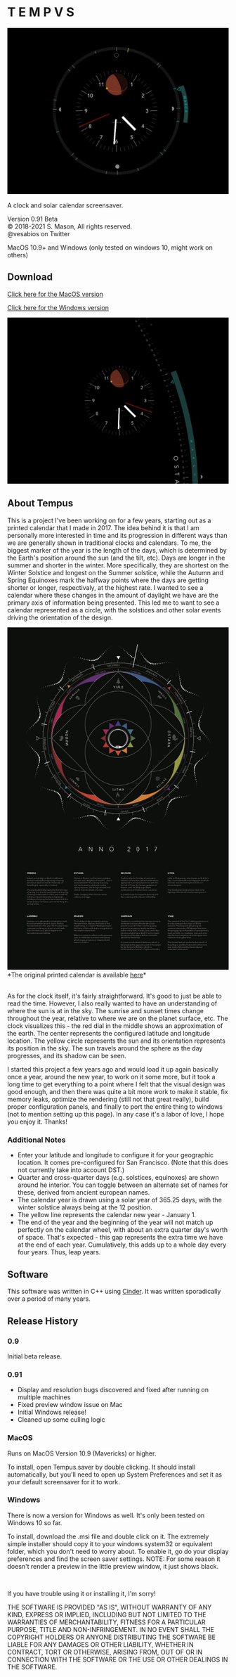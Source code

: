 # T E M P V S

<img src="img/tempusA.jpeg">


A clock and solar calendar screensaver.

Version 0.91 Beta </br>
© 2018-2021 S. Mason, All rights reserved.</br>
@vesabios on Twitter</br>

MacOS 10.9+ and Windows (only tested on windows 10, might work on others)

## Download 

<a id="raw-url" href="https://github.com/vesabios/tempus/blob/main/Release/Tempus_0.91.saver.zip?raw=true">Click here for the MacOS version</a>
<br>

<a id="raw-url" href="https://github.com/vesabios/tempus/blob/main/Release/Tempus_0.91.msi?raw=true">Click here for the Windows version</a>

<img src="img/tempusB.jpg">


## About Tempus 

This is a project I've been working on for a few years, starting out as a printed calendar that I made in 2017. The idea behind it is that I am personally more interested in time and its progression in different ways than we are generally shown in traditional clocks and calendars. To me, the biggest marker of the year is the length of the days, which is determined by the Earth's position around the sun (and the tilt, etc). Days are longer in the summer and shorter in the winter. More specifically, they are shortest on the Winter Solstice and longest on the Summer solstice, while the Autumn and Spring Equinoxes mark the halfway points where the days are getting shorter or longer, respectivaly, at the highest rate. I wanted to see a calendar where these changes in the amount of daylight we have are the primary axis of information being presented. This led me to want to see a calendar represented as a circle, with the solstices and other solar events driving the orientation of the design. 

<img src="img/ANNO_2017.jpg">
*The original printed calendar is available <a id="raw-url" href="https://github.com/vesabios/tempus/blob/main/Release/ANNO_2017.pdf?raw=true">here</a>*
<br/>
<br/>


As for the clock itself, it's fairly straightforward. It's good to just be able to read the time. However, I also really wanted to have an understanding of where the sun is at in the sky. The sunrise and sunset times change throughout the year, relative to where we are on the planet surface, etc. The clock visualizes this - the red dial in the middle shows an approximation of the earth. The center represents the configured latitude and longitude location. The yellow circle represents the sun and its orientation represents its position in the sky. The sun travels around the sphere as the day progresses, and its shadow can be seen. 

I started this project a few years ago and would load it up again basically once a year, around the new year, to work on it some more, but it took a long time to get everything to a point where I felt that the visual design was good enough, and then there was quite a bit more work to make it stable, fix memory leaks, optimize the rendering (still not that great really), build proper configuration panels, and finally to port the entire thing to windows (not to mention setting up this page). In any case it's a labor of love, I hope you enjoy it. Thanks!


### Additional Notes

- Enter your latitude and longitude to configure it for your geographic location. It comes pre-configured for San Francisco. (Note that this does not currently take into account DST.)
- Quarter and cross-quarter days (e.g. solstices, equinoxes) are shown around he interior. You can toggle between an alternate set of names for these, derived from ancient european names.
- The calendar year is drawn using a solar year  of 365.25 days, with the winter solstice always being at the 12 position. 
- The yellow line represents the calendar new year - January 1.
- The end of the year and the beginning of the year will not match up perfectly on the calendar wheel, with about an extra quarter day's worth of space. That's expected - this gap represents the extra time we have at the end of each year. Cumulatively, this adds up to a whole day every four years. Thus, leap years.





## Software

This software was written in C++ using <a href="https://libcinder.org/">Cinder</a>. It was written sporadically over a period of many years. 


## Release History

### 0.9
Initial beta release.

### 0.91
- Display and resolution bugs discovered and fixed after running on multiple machines
- Fixed preview window issue on Mac
- Initial Windows release!
- Cleaned up some culling logic



### MacOS
Runs on MacOS Version 10.9 (Mavericks) or higher. 

To install, open Tempus.saver by double clicking. It should install automatically, but you'll need to open up System Preferences and set it as your default screensaver for it to work.


### Windows
There is now a version for Windows as well. It's only been tested on Windows 10 so far.

To install, download the .msi file and double click on it. The extremely simple installer should copy it to your windows system32 or equivalent folder, which you don't need to worry about. To enable it, go do your display preferences and find the screen saver settings. NOTE: For some reason it doesn't render a preview in the little preview window, it just shows black. 

<br>

If you have trouble using it or installing it, I'm sorry!

THE SOFTWARE IS PROVIDED "AS IS", WITHOUT WARRANTY OF ANY KIND, EXPRESS OR IMPLIED, INCLUDING BUT NOT LIMITED TO THE WARRANTIES OF MERCHANTABILITY, FITNESS FOR A PARTICULAR PURPOSE, TITLE AND NON-INFRINGEMENT. IN NO EVENT SHALL THE COPYRIGHT HOLDERS OR ANYONE DISTRIBUTING THE SOFTWARE BE LIABLE FOR ANY DAMAGES OR OTHER LIABILITY, WHETHER IN CONTRACT, TORT OR OTHERWISE, ARISING FROM, OUT OF OR IN CONNECTION WITH THE SOFTWARE OR THE USE OR OTHER DEALINGS IN THE SOFTWARE.

